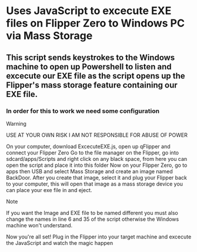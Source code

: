 # Uses JavaScript to excecute EXE files on Flipper Zero to Windows PC via Mass Storage
## This script sends keystrokes to the Windows machine to open up Powershell to listen and excecute our EXE file as the script opens up the Flipper's mass storage feature containing our EXE file.
### In order for this to work we need some configuration

> [!WARNING]
> USE AT YOUR OWN RISK I AM NOT RESPONSIBLE FOR ABUSE OF POWER

On your computer, download ExcecuteEXE.js, open up qFlipper and connect your Flipper Zero
Go to the file manager on the Flipper, go into sdcard/apps/Scripts and right click on any black space, from here you can open the script and place it into this folder
Now on your Flipper Zero, go to apps then USB and select Mass Storage and create an image named BackDoor.
After you create that image, select it and plug your Flipper back to your computer, this will open that image as a mass storage device you can place your exe file in and eject.
> [!NOTE]
> If you want the Image and EXE file to be named different you must also change the names in line 6 and 35 of the script otherwise the Windows machine won't understand.

Now you're all set! Plug in the Flipper into your target machine and excecute the JavaScript and watch the magic happen
